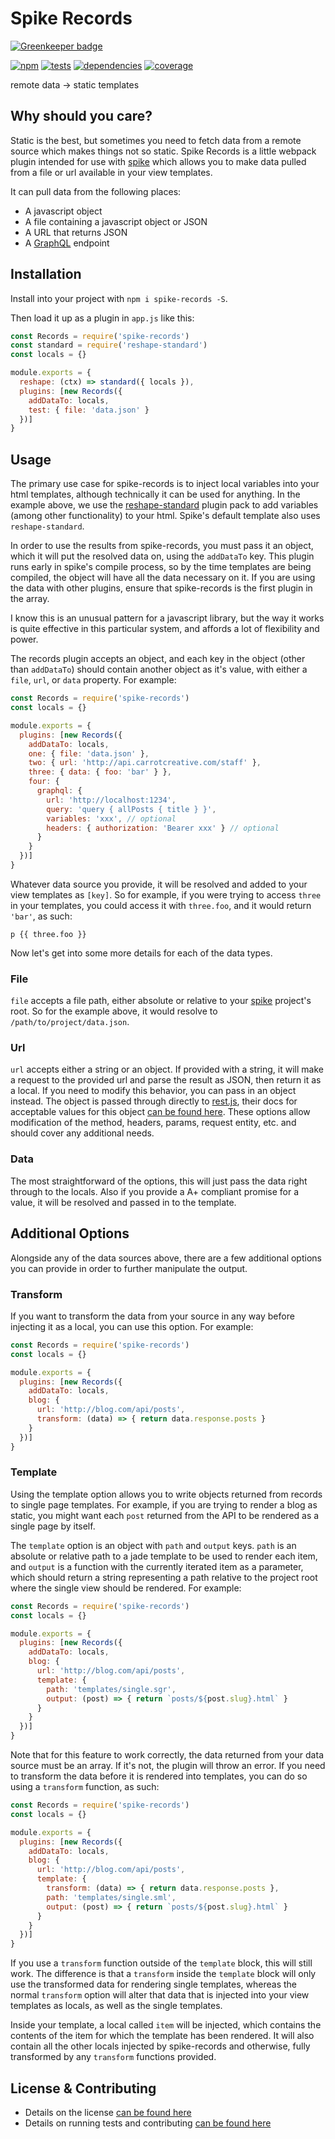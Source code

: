 # Spike Records

[![Greenkeeper badge](https://badges.greenkeeper.io/static-dev/spike-records.svg)](https://greenkeeper.io/)

[![npm](http://img.shields.io/npm/v/spike-records.svg?style=flat)](https://badge.fury.io/js/spike-records) [![tests](http://img.shields.io/travis/static-dev/spike-records/master.svg?style=flat)](https://travis-ci.org/static-dev/spike-records) [![dependencies](http://img.shields.io/david/static-dev/spike-records.svg?style=flat)](https://david-dm.org/static-dev/spike-records) [![coverage](http://img.shields.io/coveralls/static-dev/spike-records.svg?style=flat)](https://coveralls.io/github/static-dev/spike-records?branch=master)

remote data -> static templates

## Why should you care?

Static is the best, but sometimes you need to fetch data from a remote source which makes things not so static. Spike Records is a little webpack plugin intended for use with [spike](https://github.com/static-dev/spike) which allows you to make data pulled from a file or url available in your view templates.

It can pull data from the following places:

- A javascript object
- A file containing a javascript object or JSON
- A URL that returns JSON
- A [GraphQL](http://graphql.org) endpoint

## Installation

Install into your project with `npm i spike-records -S`.

Then load it up as a plugin in `app.js` like this:

```javascript
const Records = require('spike-records')
const standard = require('reshape-standard')
const locals = {}

module.exports = {
  reshape: (ctx) => standard({ locals }),
  plugins: [new Records({
    addDataTo: locals,
    test: { file: 'data.json' }
  })]
}
```

## Usage

The primary use case for spike-records is to inject local variables into your html templates, although technically it can be used for anything. In the example above, we use the [reshape-standard](https://github.com/reshape/standard) plugin pack to add variables (among other functionality) to your html. Spike's default template also uses `reshape-standard`.

In order to use the results from spike-records, you must pass it an object, which it will put the resolved data on, using the `addDataTo` key. This plugin runs early in spike's compile process, so by the time templates are being compiled, the object will have all the data necessary on it. If you are using the data with other plugins, ensure that spike-records is the first plugin in the array.

I know this is an unusual pattern for a javascript library, but the way it works is quite effective in this particular system, and affords a lot of flexibility and power.

The records plugin accepts an object, and each key in the object (other than `addDataTo`) should contain another object as it's value, with either a `file`, `url`, or `data` property. For example:

```js
const Records = require('spike-records')
const locals = {}

module.exports = {
  plugins: [new Records({
    addDataTo: locals,
    one: { file: 'data.json' },
    two: { url: 'http://api.carrotcreative.com/staff' },
    three: { data: { foo: 'bar' } },
    four: {
      graphql: {
        url: 'http://localhost:1234',
        query: 'query { allPosts { title } }',
        variables: 'xxx', // optional
        headers: { authorization: 'Bearer xxx' } // optional
      }
    }
  })]
}
```

Whatever data source you provide, it will be resolved and added to your view templates as `[key]`. So for example, if you were trying to access `three` in your templates, you could access it with `three.foo`, and it would return `'bar'`, as such:

```jade
p {{ three.foo }}
```

Now let's get into some more details for each of the data types.

### File

`file` accepts a file path, either absolute or relative to your [spike](https://github.com/static-dev/spike) project's root. So for the example above, it would resolve to `/path/to/project/data.json`.

### Url

`url` accepts either a string or an object. If provided with a string, it will make a request to the provided url and parse the result as JSON, then return it as a local. If you need to modify this behavior, you can pass in an object instead. The object is passed through directly to [rest.js](https://github.com/cujojs/rest), their docs for acceptable values for this object [can be found here](https://github.com/cujojs/rest/blob/master/docs/interfaces.md#common-request-properties). These options allow modification of the method, headers, params, request entity, etc. and should cover any additional needs.

### Data

The most straightforward of the options, this will just pass the data right through to the locals. Also if you provide a A+ compliant promise for a value, it will be resolved and passed in to the template.

## Additional Options

Alongside any of the data sources above, there are a few additional options you can provide in order to further manipulate the output.

### Transform

If you want to transform the data from your source in any way before injecting it as a local, you can use this option. For example:

```js
const Records = require('spike-records')
const locals = {}

module.exports = {
  plugins: [new Records({
    addDataTo: locals,
    blog: {
      url: 'http://blog.com/api/posts',
      transform: (data) => { return data.response.posts }
    }
  })]
}
```

### Template

Using the template option allows you to write objects returned from records to single page templates. For example, if you are trying to render a blog as static, you might want each `post` returned from the API to be rendered as a single page by itself.

The `template` option is an object with `path` and `output` keys. `path` is an absolute or relative path to a jade template to be used to render each item, and `output` is a function with the currently iterated item as a parameter, which should return a string representing a path relative to the project root where the single view should be rendered. For example:

```js
const Records = require('spike-records')
const locals = {}

module.exports = {
  plugins: [new Records({
    addDataTo: locals,
    blog: {
      url: 'http://blog.com/api/posts',
      template: {
        path: 'templates/single.sgr',
        output: (post) => { return `posts/${post.slug}.html` }
      }
    }
  })]
}
```

Note that for this feature to work correctly, the data returned from your data source must be an array. If it's not, the plugin will throw an error. If you need to transform the data before it is rendered into templates, you can do so using a `transform` function, as such:

```js
const Records = require('spike-records')
const locals = {}

module.exports = {
  plugins: [new Records({
    addDataTo: locals,
    blog: {
      url: 'http://blog.com/api/posts',
      template: {
        transform: (data) => { return data.response.posts },
        path: 'templates/single.sml',
        output: (post) => { return `posts/${post.slug}.html` }
      }
    }
  })]
}
```

If you use a `transform` function outside of the `template` block, this will still work. The difference is that a `transform` inside the `template` block will only use the transformed data for rendering single templates, whereas the normal `transform` option will alter that data that is injected into your view templates as locals, as well as the single templates.

Inside your template, a local called `item` will be injected, which contains the contents of the item for which the template has been rendered. It will also contain all the other locals injected by spike-records and otherwise, fully transformed by any `transform` functions provided.

## License & Contributing

- Details on the license [can be found here](LICENSE.md)
- Details on running tests and contributing [can be found here](contributing.md)
